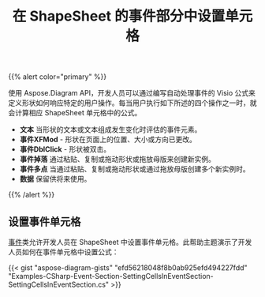 ﻿---
title: 在 ShapeSheet 的事件部分中设置单元格
type: docs
weight: 10
url: /zh/net/setting-cells-in-the-event-section-of-shapesheet/
description: 管理 visio 文件的事件属性。
---
{{% alert color="primary" %}} 

使用 Aspose.Diagram API，开发人员可以通过编写自动处理事件的 Visio 公式来定义形状如何响应特定的用户操作。每当用户执行如下所述的四个操作之一时，就会计算相应 ShapeSheet 单元格中的公式。

- **文本** 当形状的文本或文本组成发生变化时评估的事件元素。
- **事件XFMod** - 形状在页面上的位置、大小或方向已更改。
- **事件DblClick** - 形状被双击。
- **事件掉落** 通过粘贴、复制或拖动形状或拖放母版来创建新实例。
- **事件多点** 当通过粘贴、复制或拖动形状或通过拖放母版创建多个新实例时。
- **数据** 保留供将来使用。

{{% /alert %}} 
## **设置事件单元格**
[事件](https://reference.aspose.com/diagram/net/aspose.diagram/event)类允许开发人员在 ShapeSheet 中设置事件单元格。此帮助主题演示了开发人员如何在事件单元格中设置公式：

{{< gist "aspose-diagram-gists" "efd56218048f8b0ab925efd494227fdd" "Examples-CSharp-Event-Section-SettingCellsInEventSection-SettingCellsInEventSection.cs" >}}
